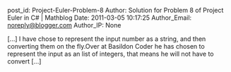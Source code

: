 post_id: Project-Euler-Problem-8
Author: Solution for Problem 8 of Project Euler in C# | Mathblog
Date: 2011-03-05 10:17:25
Author_Email: noreply@blogger.com
Author_IP: None

[...] I have chose to represent the input number as a string, and then converting them on the fly.Over at Basildon Coder he has chosen to represent the input as an list of integers, that means he will not have to convert [...]

